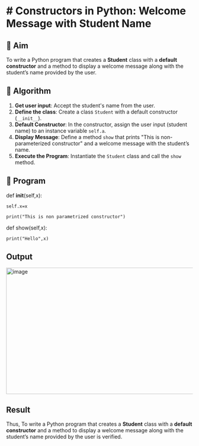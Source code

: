 # # Constructors in Python: Welcome Message with Student Name

## 🎯 Aim
To write a Python program that creates a **Student** class with a **default constructor** and a method to display a welcome message along with the student’s name provided by the user.

## 🧠 Algorithm
1. **Get user input**: Accept the student's name from the user.
2. **Define the class**: Create a class `Student` with a default constructor (`__init__`).
3. **Default Constructor**: In the constructor, assign the user input (student name) to an instance variable `self.a`.
4. **Display Message**: Define a method `show` that prints "This is non-parameterized constructor" and a welcome message with the student’s name.
5. **Execute the Program**: Instantiate the `Student` class and call the `show` method.

## 🧾 Program

def __init__(self,x):

    self.x=x
    
    print("This is non parametrized constructor")
    
def show(self,x):  

    print("Hello",x) 

## Output
<img width="935" height="340" alt="image" src="https://github.com/user-attachments/assets/70e18c40-718e-4a62-a546-82bcc3f38552" />

## Result
Thus, To write a Python program that creates a **Student** class with a **default constructor** and a method to display a welcome message along with the student’s name provided by the user is verified.
